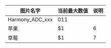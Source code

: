  | 图片名字 | 当前最大数值 | 说明 |
 | ---- | ----- | ---- | 
 | Harmony_ADC_xxx | 011 |  | 
 | 苹果 | $1 | 6 | 
 | 草莓 | $1 | 7 |
